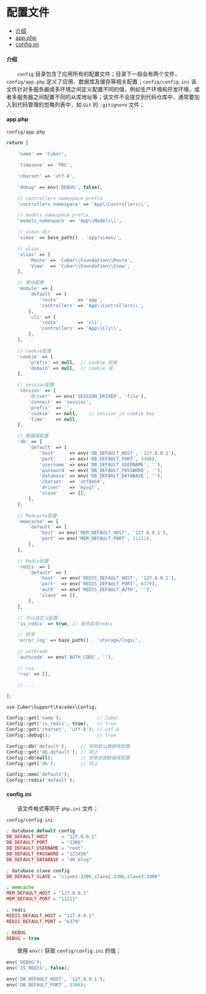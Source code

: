 # 配置文件

- [介绍](#config)
- [app.php](#app)
- [config.ini](#ini)

#### <a name="config">介绍</a>

　　`config` 目录包含了应用所有的配置文件；目录下一般会有两个文件，`config/app.php` 定义了应用、数据库及缓存等相关配置；`config/config.ini` 该文件针对多服务器或多环境之间定义配置不同的值，例如生产环境和开发环境，或者多服务器之间配置不同的从库地址等；该文件不会提交到代码仓库中，通常要加入到代码管理的忽略列表中，如 `Git` 的 `.gitignore` 文件；

#### <a name="app">app.php</a>

`config/app.php`

```php
return [

    'name' => 'Cuber',

    'timezone' => 'PRC',

    'charset' => 'utf-8',

    'debug' => env('DEBUG', false),

    // controllers namespace prefix
    'controllers_namespace' => 'App\\Controllers\\',

    // models namespace prefix
    'models_namespace' => 'App\\Models\\',

    // views dir
    'views' => base_path() . 'app/views/',

    // alias
    'alias' => [
        'Route' => 'Cuber\\Foundation\\Route',
        'View'  => 'Cuber\\Foundation\\View',
    ],

    // 模块配置
    'module' => [
        'default' => [
            'route'       => 'app',
            'controllers' => 'App\\Controllers\\',
        ],
        'cli' => [
            'route'       => 'cli',
            'controllers' => 'App\\Cli\\',
        ],
    ],

    // cookie配置
    'cookie' => [
        'prefix' => null,  // cookie 前缀
        'domain' => null,  // cookie 域
    ],

    // session配置
    'session' => [
        'driver'  => env('SESSION_DRIVER', 'file'),
        'connect' => 'session',
        'prefix'  => '',
        'cookie'  => null,    // session_id cookie key
        'time'    => null,
    ],

    // 数据库配置
    'db' => [
        'default' => [
            'host'     => env('DB_DEFAULT_HOST', '127.0.0.1'),
            'port'     => env('DB_DEFAULT_PORT', 3306),
            'username' => env('DB_DEFAULT_USERNAME', ''),
            'password' => env('DB_DEFAULT_PASSWORD', ''),
            'database' => env('DB_DEFAULT_DATABASE', ''),
            'charset'  => 'utf8mb4',
            'driver'   => 'mysql',
            'slave'    => [],
        ],
    ],

    // Memcache配置
    'memcache' => [
        'default' => [
            'host' => env('MEM_DEFAULT_HOST', '127.0.0.1'),
            'port' => env('MEM_DEFAULT_PORT', 11211),
        ],
    ],

    // Redis配置
    'redis' => [
        'default' => [
            'host'  => env('REDIS_DEFAULT_HOST', '127.0.0.1'),
            'port'  => env('REDIS_DEFAULT_PORT', 6379),
            'auth'  => env('REDIS_DEFAULT_AUTH', ''),
            'slave' => [],
        ],
    ],

    // 可以自定义配置
    'is_redis' => true, // 是否启用redis

    // 异常
    'error_log' => base_path() . 'storage/logs/',

    // authcode
    'authcode' => env('AUTH_CODE', ''),

    // rsa
    'rsa' => [],

    // ...

];
```

`use Cuber\Support\Facades\Config;`

```php
Config::get('name');             // Cuber
Config::get('is_redis', true);   // true
Config::get('charset', 'utf-8'); // utf-8
Config::debug();                 // true

Config::db('default');     // 获取默认数据库配置
Config::get('db.default'); // 同上
Config::db(null);          // 获取全部数据库配置
Config::get('db');         // 同上

Config::mem('default');
Config::redis('default');
```

#### <a name="ini">config.ini</a>

　　该文件格式等同于 `php.ini` 文件；

`config/config.ini`

```php
; database default config
DB_DEFAULT_HOST     = "127.0.0.1"
DB_DEFAULT_PORT     = "3306"
DB_DEFAULT_USERNAME = "root"
DB_DEFAULT_PASSWORD = "123456"
DB_DEFAULT_DATABASE = "db_blog"

; database slave config
DB_DEFAULT_SLAVE = "slave1:3306,slave2:3306,slave3:3306"

; memcache
MEM_DEFAULT_HOST = "127.0.0.1"
MEM_DEFAULT_PORT = "11211"

; redis
REDIS_DEFAULT_HOST = "127.0.0.1"
REDIS_DEFAULT_PORT = "6379"

; DEBUG
DEBUG = true
```

　　使用 `env()` 获取 `config/config.ini` 的值；

```php
env('DEBUG');
env('IS_REDIS', false);

env('DB_DEFAULT_HOST', '127.0.0.1');
env('DB_DEFAULT_PORT', 3306);
```
